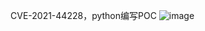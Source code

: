 CVE-2021-44228，python编写POC
![image](https://github.com/0733wcr/5/assets/143589454/c864995a-db68-4217-8971-c96bc3110fe1)
